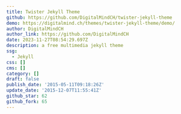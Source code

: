 ```yaml
---
title: Twister Jekyll Theme
github: https://github.com/DigitalMindCH/twister-jekyll-theme
demo: https://digitalmind.ch/themes/twister-jekyll-theme/demo/
author: DigitalMindCH
author_link: https://github.com/DigitalMindCH
date: 2023-11-27T08:54:29.697Z
description: a free multimedia jekyll theme
ssg:
  - Jekyll
css: []
cms: []
category: []
draft: false
publish_date: '2015-05-11T09:18:26Z'
update_date: '2015-12-07T11:55:41Z'
github_star: 62
github_fork: 65
---
```

